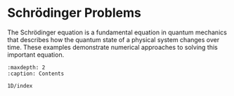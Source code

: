 # Schrödinger Problems

The Schrödinger equation is a fundamental equation in quantum mechanics that describes how the quantum state of a physical system changes over time. These examples demonstrate numerical approaches to solving this important equation.

```{toctree}
:maxdepth: 2
:caption: Contents

1D/index
``` 
